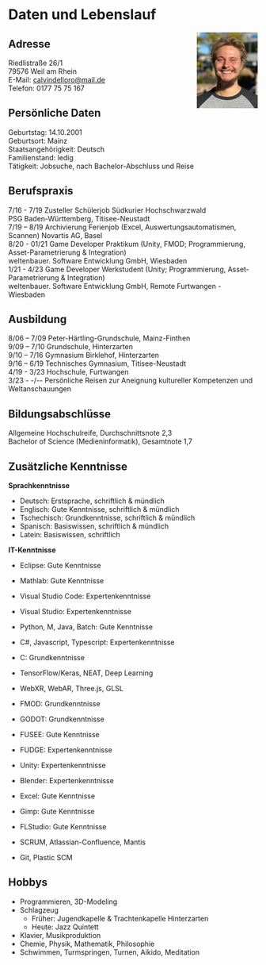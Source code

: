 # Daten und Lebenslauf

<img src="Calvin1.jpeg" align="right" width="24.5%"/>

## Adresse

Riedlistraße 26/1  
79576 Weil am Rhein  
E-Mail: calvindelloro@mail.de  
Telefon: 0177 75 75 167

## Persönliche Daten

Geburtstag: 14.10.2001  
Geburtsort: Mainz  
Staatsangehörigkeit: Deutsch  
Familienstand: ledig  
Tätigkeit: Jobsuche, nach Bachelor-Abschluss und Reise

## Berufspraxis

7/16 - 7/19 Zusteller Schülerjob Südkurier Hochschwarzwald  
PSG Baden-Württemberg, Titisee-Neustadt  
7/19 – 8/19 Archivierung Ferienjob (Excel, Auswertungsautomatismen, Scannen)
Novartis AG, Basel  
8/20 - 01/21 Game Developer Praktikum (Unity, FMOD; Programmierung, Asset-Parametrierung & Integration)  
weltenbauer. Software Entwicklung GmbH, Wiesbaden  
1/21 - 4/23 Game Developer Werkstudent (Unity; Programmierung, Asset-Parametrierung & Integration)  
weltenbauer. Software Entwicklung GmbH, Remote Furtwangen - Wiesbaden

## Ausbildung

8/06 – 7/09 Peter-Härtling-Grundschule, Mainz-Finthen  
9/09 – 7/10 Grundschule, Hinterzarten  
9/10 – 7/16 Gymnasium Birklehof, Hinterzarten  
9/16 – 6/19 Technisches Gymnasium, Titisee-Neustadt  
4/19 - 3/23 Hochschule, Furtwangen  
3/23 - -/-- Persönliche Reisen zur Aneignung kultureller Kompetenzen und Weltanschauungen

## Bildungsabschlüsse

Allgemeine Hochschulreife, Durchschnittsnote 2,3  
Bachelor of Science (Medieninformatik), Gesamtnote 1,7

## Zusätzliche Kenntnisse

**Sprachkenntnisse**

- Deutsch: Erstsprache, schriftlich & mündlich
- Englisch: Gute Kenntnisse, schriftlich & mündlich
- Tschechisch: Grundkenntnisse, schriftlich & mündlich
- Spanisch: Basiswissen, schriftlich & mündlich
- Latein: Basiswissen, schriftlich

**IT-Kenntnisse**

- Eclipse: Gute Kenntnisse
- Mathlab: Gute Kenntnisse
- Visual Studio Code: Expertenkenntnisse
- Visual Studio: Expertenkenntnisse
- Python, M, Java, Batch: Gute Kenntnisse
- C#, Javascript, Typescript: Expertenkenntnisse
- C: Grundkenntnisse

- TensorFlow/Keras, NEAT, Deep Learning
- WebXR, WebAR, Three.js, GLSL

- FMOD: Grundkenntnisse
- GODOT: Grundkenntnisse
- FUSEE: Gute Kenntnisse
- FUDGE: Expertenkenntnisse
- Unity: Expertenkenntnisse
- Blender: Expertenkenntnisse
- Excel: Gute Kenntnisse
- Gimp: Gute Kenntnisse
- FLStudio: Gute Kenntnisse

- SCRUM, Atlassian-Confluence, Mantis
- Git, Plastic SCM

## Hobbys

- Programmieren, 3D-Modeling
- Schlagzeug
  - Früher: Jugendkapelle & Trachtenkapelle Hinterzarten
  - Heute: Jazz Quintett
- Klavier, Musikproduktion
- Chemie, Physik, Mathematik, Philosophie
- Schwimmen, Turmspringen, Turnen, Aikido, Meditation
